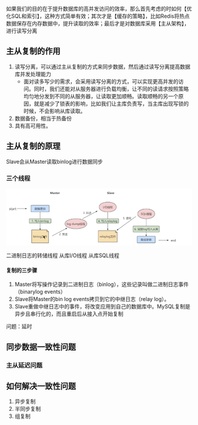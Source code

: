 如果我们的目的在于提升数据库的高并发访问的效率，那么首先考虑的时如何【优化SQL和索引】，这种方式简单有效；其次才是【缓存的策略】，比如Redis将热点数据保存在内存数据中，提升读取的效率；最后才是对数据库采用【主从架构】，进行读写分离

## 主从复制的作用
1. 读写分离，可以通过主从复制的方式来同步数据，然后通过读写分离提高数据库并发处理能力
	+ 面对读多写少的需求，会采用读写分离的方式，可以实现更高并发的访问。同时，我们还能对从服务器进行负载均衡，让不同的读请求按照策略均匀地分发到不同的从服务器，让读取更加顺畅。读取顺畅的另一个原因，就是减少了锁表的影响，比如我们让主库负责写，当主库出现写锁的时候，不会影响从库读取。
2. 数据备份，相当于热备份
3. 具有高可用性。

## 主从复制的原理

Slave会从Master读取binlog进行数据同步

### 三个线程
![image.png](https://raw.githubusercontent.com/mowang111/image-hosting/master/typora_images/20230305200239.png)

二进制日志的转储线程
从库I/O线程
从库SQL线程

#### 复制的三步骤
1. Master将写操作记录到二进制日志（binlog），这些记录叫做二进制日志事件（binarylog events）
2. Slave将Master的bin log events拷贝到它的中继日志（relay log）。
3. Slave重做中继日志中的事件，将改变应用到自己的数据库中。MySQL复制是异步且串行化的，而且重启后从接入点开始复制

问题：延时

## 同步数据一致性问题

### 主从延迟问题

## 如何解决一致性问题
1. 异步复制
2. 半同步复制
3. 组复制
